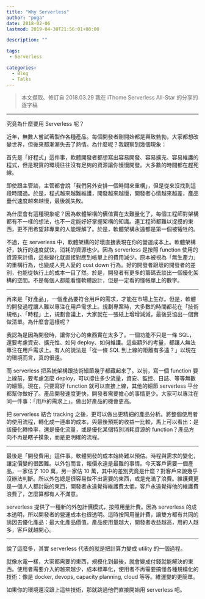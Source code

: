 ```yaml
---
title: "Why Serverless"
author: "poga"
date: 2018-02-06
lastmod: 2019-04-30T21:56:01+08:00

description: ""

tags:
 - Serverless

categories:
  - Blog
  - Talks
---
```


> 本文擷取、修訂自 2018.03.29 我在 iThome Serverless All-Star 的分享的逐字稿

---

究竟為什麼要用 Serverless 呢？

<!--more-->


近年，無數人嘗試著製作各種產品。每個開發者剛開始都是興致勃勃，大家都想改變世界，但後來都漸漸失去了熱情。為什麼呢？我觀察到幾個現象：

首先是「好程式」這件事，軟體開發者都想寫出容易開發、容易擴充、容易維護的程式，但是現實的環境往往沒有足夠的資源讓你慢慢開發。大多數的時間都在趕死線。

即使跟主管談，主管都會說「我們另外安排一個時間來重構」，但是從來沒找到這段時間過。於是，程式越來越難維護，開發越來越慢，開發者心情越來越差，產品疊代速度越來越慢，最後就失敗。

為什麼會有這種現象呢？因為軟體架構的價值實在太難量化了，每個工程師對架構都有不一樣的想法，也不一定能好好掌握架構的知識。連工程師都難以捉摸的東西，更不用希望非專業的人能理解了。於是，軟體架構永遠都是第一個被犧牲的。

不過，在 serverless 中，軟體架構的好壞直接表現在你的營運成本上。軟體架構好，執行的速度就快，消耗的資源也少。因為 serverless 是按照 function 使用的資源來計價，這些變化就直接對應到帳單上的費用減少。原本被視為「無生產力」的重構行為，也變成人見人愛的 cost down 行為。好的開發者跟壞的開發者的差別，也能從執行上的成本一目了然。於是，開發者有更多的籌碼去談出一個優化架構的空間。不是每個人都能看懂軟體設計，但是一定看的懂帳單上的數字。

---

再來是「好產品」，一個產品要符合用戶的需求，才能在市場上生存。但是，軟體的開發過程讓人難以專注在用戶需求上。規劃專案時，大多數的時間都花在「技術規格」、「時程」上，規劃會議上，大家就在一張紙上增增減減，最後妥協出一個實做清單。為什麼會這樣呢？

我認為是因為開發時，讓你分心的東西實在太多了。一個功能不只是一條 SQL，還要考慮資安、擴充性、如何 deploy、如何維護。這些額外的考量，都讓人無法專注在用戶需求上。有人的說法是「從一條 SQL 到上線的距離有多遠？」以現在的環境而言，真的很遠。

而 serverless 把系統架構跟技術細節幾乎都藏起來了。以前，寫一個 function 要上線前，要考慮怎麼 deploy，可以撐住多少流量，資安、監控、日誌、等等無數的細節。現在，只要寫好 function 就可以直接上線，其他的細節 serverless 平台都幫你做好了。產品開發速度更快，開發者需要擔心的事情更少。大家可以專注在同一件事：「用戶的需求上」。做出好產品的機會更高。

把 serverless 結合 tracking 之後，更可以做出更精細的產品分析。將整個使用者的使用流程，轉化成一連串的成本，與最後預期的收益一比較，馬上可以看出：是該優化轉換率，還是優化流量，或是優化某個特別消耗資源的 function？產品方向不再是瞎子摸象，而是更明確的流程。

---

最後是「開發費用」這件事。軟體開發的成本始終難以預估。時程與需求的變化，讓定價變的很困難。以外包而言，報價永遠是最難的事情。今天客戶需要一個產品，一家估了 100 萬，另一家估 10 萬，其中的差別究竟是什麼？對客戶來說幾乎沒辦法判斷。所以外包總是很容易做不出需要的東西，或是充滿了浪費。維護費更是一個人人都討厭的東西，開發者永遠覺得維護費太低，客戶永遠覺得他的維護費浪費了，怎麼算都有人不滿意。

serverless 提供了一種新的外包計價模式，按照用量計費。因為 serverless 的成本透明，所以開發者的營運成本也很透明。這時按照用量計費，讓雙方都有共同的誘因去優化產品：最大化產品價值。產品使用量越大，開發者收益越高，用的人越多，客戶就越開心。

---

說了這麼多，其實 serverless 代表的就是把計算力變成 utility 的一個過程。

就像水電一樣，大家都需要的東西，規模化到最後，就會變成付錢就能解決的東西。使用者需要介入的越來越少，成本標準化，使用者不再需要搞懂各種規模化的技術：像是 docker, devops, capacity planning, cloud 等等。維運變的更簡單。

如果你的環境還沒跟上這些技術，那就跳過他們直接開始用 serverless 吧。
